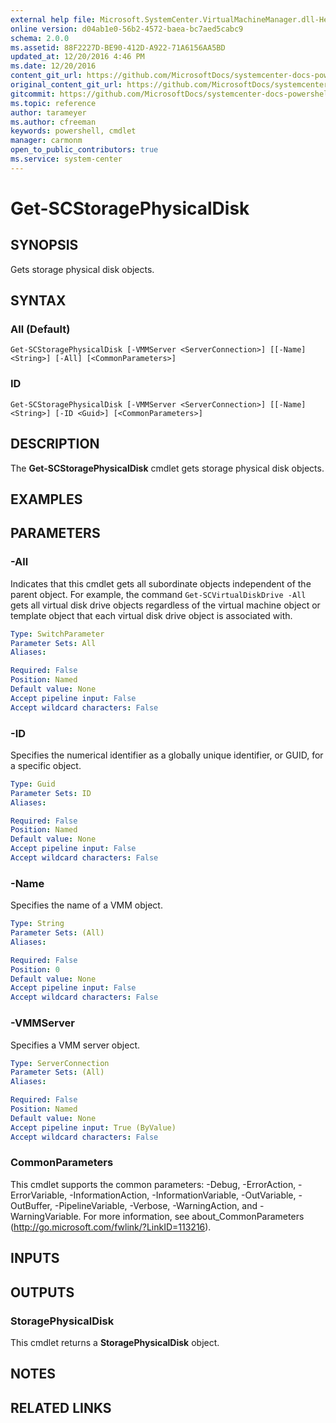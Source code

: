 ```yaml
---
external help file: Microsoft.SystemCenter.VirtualMachineManager.dll-Help.xml
online version: d04ab1e0-56b2-4572-baea-bc7aed5cabc9
schema: 2.0.0
ms.assetid: 88F2227D-BE90-412D-A922-71A6156AA5BD
updated_at: 12/20/2016 4:46 PM
ms.date: 12/20/2016
content_git_url: https://github.com/MicrosoftDocs/systemcenter-docs-powershell/blob/master/systemcenter-cmdlets/SystemCenter2016/VirtualMachineManager/vlatest/Get-SCStoragePhysicalDisk.md
original_content_git_url: https://github.com/MicrosoftDocs/systemcenter-docs-powershell/blob/master/systemcenter-cmdlets/SystemCenter2016/VirtualMachineManager/vlatest/Get-SCStoragePhysicalDisk.md
gitcommit: https://github.com/MicrosoftDocs/systemcenter-docs-powershell/blob/94a19c388d35167727d61daa8d59367c5c24c63e/systemcenter-cmdlets/SystemCenter2016/VirtualMachineManager/vlatest/Get-SCStoragePhysicalDisk.md
ms.topic: reference
author: tarameyer
ms.author: cfreeman
keywords: powershell, cmdlet
manager: carmonm
open_to_public_contributors: true
ms.service: system-center
---
```


# Get-SCStoragePhysicalDisk

## SYNOPSIS
Gets storage physical disk objects.

## SYNTAX

### All (Default)
```
Get-SCStoragePhysicalDisk [-VMMServer <ServerConnection>] [[-Name] <String>] [-All] [<CommonParameters>]
```

### ID
```
Get-SCStoragePhysicalDisk [-VMMServer <ServerConnection>] [[-Name] <String>] [-ID <Guid>] [<CommonParameters>]
```

## DESCRIPTION
The **Get-SCStoragePhysicalDisk** cmdlet gets storage physical disk objects.

## EXAMPLES


## PARAMETERS

### -All
Indicates that this cmdlet gets all subordinate objects independent of the parent object.
For example, the command `Get-SCVirtualDiskDrive -All` gets all virtual disk drive objects regardless of the virtual machine object or template object that each virtual disk drive object is associated with.

```yaml
Type: SwitchParameter
Parameter Sets: All
Aliases: 

Required: False
Position: Named
Default value: None
Accept pipeline input: False
Accept wildcard characters: False
```

### -ID
Specifies the numerical identifier as a globally unique identifier, or GUID, for a specific object.

```yaml
Type: Guid
Parameter Sets: ID
Aliases: 

Required: False
Position: Named
Default value: None
Accept pipeline input: False
Accept wildcard characters: False
```

### -Name
Specifies the name of a VMM object.

```yaml
Type: String
Parameter Sets: (All)
Aliases: 

Required: False
Position: 0
Default value: None
Accept pipeline input: False
Accept wildcard characters: False
```

### -VMMServer
Specifies a VMM server object.

```yaml
Type: ServerConnection
Parameter Sets: (All)
Aliases: 

Required: False
Position: Named
Default value: None
Accept pipeline input: True (ByValue)
Accept wildcard characters: False
```

### CommonParameters
This cmdlet supports the common parameters: -Debug, -ErrorAction, -ErrorVariable, -InformationAction, -InformationVariable, -OutVariable, -OutBuffer, -PipelineVariable, -Verbose, -WarningAction, and -WarningVariable. For more information, see about_CommonParameters (http://go.microsoft.com/fwlink/?LinkID=113216).

## INPUTS

## OUTPUTS

### StoragePhysicalDisk
This cmdlet returns a **StoragePhysicalDisk** object.

## NOTES

## RELATED LINKS

